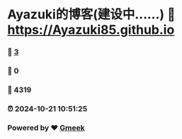 # Ayazuki的博客(建设中......) :link: https://Ayazuki85.github.io 
### :page_facing_up: [3](https://Ayazuki85.github.io/tag.html) 
### :speech_balloon: 0 
### :hibiscus: 4319 
### :alarm_clock: 2024-10-21 10:51:25 
### Powered by :heart: [Gmeek](https://github.com/Meekdai/Gmeek)
